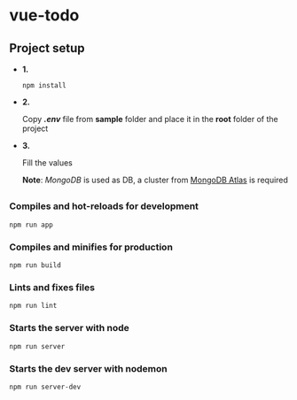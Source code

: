 # vue-todo

## Project setup
*  **1.**

    ```
    npm install
    ```

*  **2.**
  
    Copy ***.env*** file from **sample** folder and place it in the **root** folder of the project

*  **3.** 

    Fill the values

    **Note**: *MongoDB* is used as DB, a cluster from [MongoDB Atlas](https://www.mongodb.com/cloud/atlas) is required

## 

### Compiles and hot-reloads for development
```
npm run app
```

### Compiles and minifies for production
```
npm run build
```

### Lints and fixes files
```
npm run lint
```

### Starts the server with node
```
npm run server
```

### Starts the dev server with nodemon
```
npm run server-dev
```
